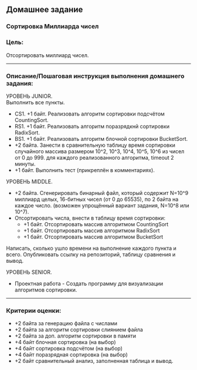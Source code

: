 ## Домашнее задание

### Сортировка Миллиарда чисел
### Цель:

Отсортировать миллиард чисел.
<hr>

### Описание/Пошаговая инструкция выполнения домашнего задания:

УРОВЕНЬ JUNIOR.<br>
Выполнить все пункты.
* CS1. +1 байт. Реализовать алгоритм сортировки подсчётом CountingSort.
* RS1. +1 байт. Реализовать алгоритм поразрядкнй сортировки RadixSort.
* BS1. +1 байт. Реализовать алгоритм блочной сортировки BucketSort.
* +2 байта. Занести в сравнительную таблицу время сортировки
случайного массива размером 10^2, 10^3, 10^4, 10^5, 10^6 из чисел от 0 до 999.
для каждого реализованного алгоритма, timeout 2 минуты.
* +1 байт. Выполнить тест (прикреплён в комментариях).


УРОВЕНЬ MIDDLE.<br>
* +2 байта. Сгенерировать бинарный файл, который содержит N=10^9 миллиард целых, 16-битных чисел (от 0 до 65535), по 2 байта на каждое число.
(возможен упрощённый вариант задания, N=10^8 или 10^7).
* Отсортировать числа, внести в таблицу время сортировки:
   * +1 байт. Отсортировать массив алгоритмом CountingSort
   * +1 байт. Отсортировать массив алгоритмом RadixSort
   * +1 байт. Отсортировать массив алгоритмом BucketSort

Написать, сколько ушло времени на выполнение каждого пункта и всего.
Опубликовать ссылку на репозиторий, таблицу сравнения и вывод.

УРОВЕНЬ SENIOR.<br>
* Проектная работа - Создать программу для визуализации алгоритмов сортировки.
<hr>

### Критерии оценки:
* +2 байта за генерацию файла с числами
* +2 байта за алгоритм сортировки слиянием файла
* +2 байта за доп. алгоритм сортировки в памяти
* +4 байт блочная сортировка (на выбор)
* +4 байт сортировка подсчётом (на выбор)
* +4 байт поразрядная сортировка (на выбор)
* +2 байт сравнительный анализ, заполненная таблица и вывод.
